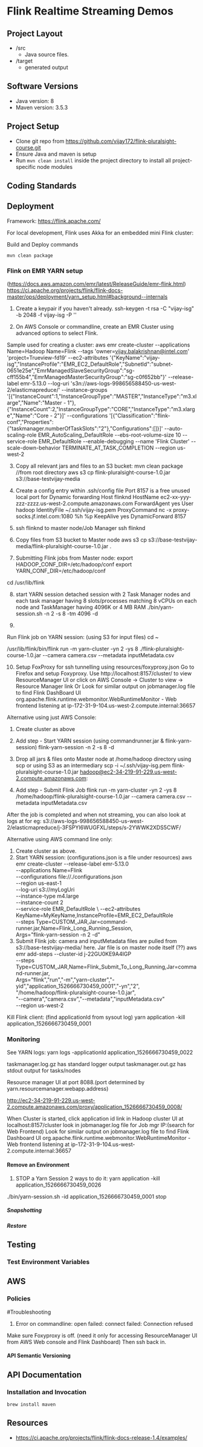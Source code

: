 # Flink Realtime Streaming Demos

## Project Layout

* /src
    - Java source files.
* /target
    - generated output

## Software Versions
* Java version: 8
* Maven version: 3.5.3

## Project Setup
* Clone git repo from https://github.com/vijay172/flink-pluralsight-course.git
* Ensure Java and maven is setup
* Run `mvn clean install` inside the project directory to install all project-specific node modules

## Coding Standards


## Deployment

Framework: https://flink.apache.com/

For local development, Flink uses Akka for an embedded mini Flink cluster:

Build and Deploy commands
```
mvn clean package

```
### Flink on EMR YARN setup 
(https://docs.aws.amazon.com/emr/latest/ReleaseGuide/emr-flink.html)
https://ci.apache.org/projects/flink/flink-docs-master/ops/deployment/yarn_setup.html#background--internals
1. Create a keypair if you haven't already.
ssh-keygen  -t rsa -C "vijay-isg" -b 2048 -f vijay-isg -P ''

2. On AWS Console or commandline, create an EMR Cluster using advanced options to select Flink.

Sample used for creating a cluster:
aws emr create-cluster --applications Name=Hadoop Name=Flink --tags 'owner=vijay.balakrishnan@intel.com' 'project=Trueview-fd19' --ec2-attributes '{"KeyName":"vijay-isg","InstanceProfile":"EMR_EC2_DefaultRole","SubnetId":"subnet-0651e25e","EmrManagedSlaveSecurityGroup":"sg-cff155b4","EmrManagedMasterSecurityGroup":"sg-c0f652bb"}' --release-label emr-5.13.0 --log-uri 's3n://aws-logs-998656588450-us-west-2/elasticmapreduce/' --instance-groups '[{"InstanceCount":1,"InstanceGroupType":"MASTER","InstanceType":"m3.xlarge","Name":"Master - 1"},{"InstanceCount":2,"InstanceGroupType":"CORE","InstanceType":"m3.xlarge","Name":"Core - 2"}]' --configurations '[{"Classification":"flink-conf","Properties":{"taskmanager.numberOfTaskSlots":"2"},"Configurations":[]}]' --auto-scaling-role EMR_AutoScaling_DefaultRole --ebs-root-volume-size 10 --service-role EMR_DefaultRole --enable-debugging --name 'Flink Cluster' --scale-down-behavior TERMINATE_AT_TASK_COMPLETION --region us-west-2

3. Copy all relevant jars and files to an S3 bucket:
mvn clean package  //from root directory
aws s3 cp flink-pluralsight-course-1.0.jar s3://base-testvijay-media

4. Create a config entry within .ssh/config file
Port 8157 is a free unused local port for Dynamic forwarding
Host flinknd
    HostName ec2-xx-yyy-zzz-zzzz.us-west-2.compute.amazonaws.com
	ForwardAgent yes
    User hadoop
    IdentityFile ~/.ssh/vijay-isg.pem
    ProxyCommand nc -x proxy-socks.jf.intel.com:1080 %h %p
    KeepAlive yes
	DynamicForward 8157	
	
5. ssh flinknd to master node/Job Manager
ssh flinknd

6. Copy files from S3 bucket to Master node
aws s3 cp s3://base-testvijay-media/flink-pluralsight-course-1.0.jar .

7. Submitting Flink jobs from Master node:
export HADOOP_CONF_DIR=/etc/hadoop/conf
export YARN_CONF_DIR=/etc/hadoop/conf

cd /usr/lib/flink

8. start YARN session 
detached session with 2 Task Manager nodes and each task manager having 8 slots/processes matching 8 vCPUs on each node
and TaskManager having 4096K or 4 MB RAM
./bin/yarn-session.sh -n 2 -s 8 -tm 4096 -d

9. 
Run Flink job on YARN session: (using S3 for input files)
cd ~

/usr/lib/flink/bin/flink run -m yarn-cluster -yn 2 -ys 8 ./flink-pluralsight-course-1.0.jar --camera camera.csv --metadata inputMetadata.csv

10. Setup FoxProxy for ssh tunnelling using resources/foxyproxy.json
Go to Firefox and setup Foxyproxy. 
Use http://localhost:8157/cluster/ to view ResourceManager UI 
or click on AWS Console -> Cluster to view -> Resource Manager link
Or Look for similar output on jobmanager.log file to find Flink DashBoard UI
org.apache.flink.runtime.webmonitor.WebRuntimeMonitor         - Web frontend listening at ip-172-31-9-104.us-west-2.compute.internal:36657

Alternative using just AWS Console:
1. Create cluster as above
2. Add step - Start YARN session (using commandrunner.jar & flink-yarn-session)
flink-yarn-session -n 2 -s 8 -d
3. Drop all jars & files onto Master node at /home/hadoop directory using scp or using S3 as an intermediary
scp -i ~/.ssh/vijay-isg.pem flink-pluralsight-course-1.0.jar  hadoop@ec2-34-219-91-229.us-west-2.compute.amazonaws.com:

4. Add step - Submit Flink Job
flink run -m yarn-cluster -yn 2 -ys 8 /home/hadoop/flink-pluralsight-course-1.0.jar --camera camera.csv --metadata inputMetadata.csv 

After the job is completed and when not streaming, you can also look at logs at for eg:
s3://aws-logs-998656588450-us-west-2/elasticmapreduce/j-3FSPYI6WUGFXL/steps/s-2YWWK2XDS5CWF/

Alternative using AWS command line only:
1. Create cluster as above.
2. Start YARN session: (configurations.json is a file under resources)
aws emr create-cluster --release-label emr-5.13.0 \
--applications Name=Flink \
--configurations file://./configurations.json \
--region us-east-1 \
--log-uri s3://myLogUri \
--instance-type m4.large \
--instance-count 2 \
--service-role EMR_DefaultRole \ 
--ec2-attributes KeyName=MyKeyName,InstanceProfile=EMR_EC2_DefaultRole \
--steps Type=CUSTOM_JAR,Jar=command-runner.jar,Name=Flink_Long_Running_Session,\
Args="flink-yarn-session -n 2 -d"
3. Submit Flink job: 
camera and inputMetadata files are pulled from s3://base-testvijay-media/ here.
Jar file is on master node itself (??)
aws emr add-steps --cluster-id j-22GU0KE9A4IGP \
--steps Type=CUSTOM_JAR,Name=Flink_Submit_To_Long_Running,Jar=command-runner.jar,\
Args="flink","run","-m","yarn-cluster","-yid","application_1526666730459_0001","-yn","2",\
"/home/hadoop/flink-pluralsight-course-1.0.jar",\
"--camera","camera.csv","--metadata","inputMetadata.csv" \
--region us-west-2 

Kill Flink client: (find applicationId from sysout log)
yarn application -kill application_1526666730459_0001

### Monitoring
See YARN logs:
yarn logs -applicationId application_1526666730459_0022

taskmanager.log.gz has standard logger output
taskmanager.out.gz has stdout output for tasks/nodes

Resource manager UI at port 8088.(port determined by yarn.resourcemanager.webapp.address)

http://ec2-34-219-91-229.us-west-2.compute.amazonaws.com/proxy/application_1526666730459_0008/

When Cluster is started, click application id link in Hadoop cluster UI at localhost:8157/cluster
look in jobmanager.log file for Job mgr IP:(search for Web Frontend)
Look for similar output on jobmanager.log file to find Flink Dashboard UI
org.apache.flink.runtime.webmonitor.WebRuntimeMonitor         - Web frontend listening at ip-172-31-9-104.us-west-2.compute.internal:36657


#### Remove an Environment

1. STOP a Yarn Session
2 ways to do it:
yarn application -kill application_1526666730459_0026

./bin/yarn-session.sh -id application_1526666730459_0001 stop

##### Snapshotting

##### Restore

## Testing

### Test Environment Variables


## AWS


### Policies

#Troubleshooting

1. Error on commandline:
open failed: connect failed: Connection refused

Make sure Foxyproxy is off. (need it only for accessing ResourceManager UI from AWS Web console and Flink Dashboard)
Then ssh back in.

#### API Semantic Versioning


## API Documentation

### Installation and Invocation

```
brew install maven

```

## Resources

* https://ci.apache.org/projects/flink/flink-docs-release-1.4/examples/

